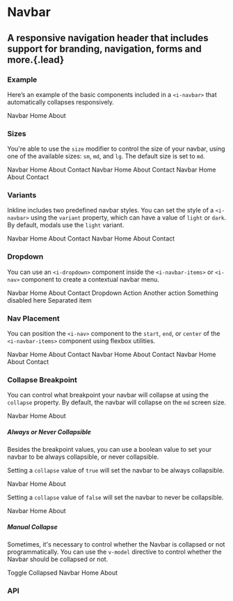 # Navbar
## A responsive navigation header that includes support for branding, navigation, forms and more.{.lead}

### Example
Here’s an example of the basic components included in a  `<i-navbar>` that automatically collapses responsively.

<i-code-preview title="Navbar Example">

<i-navbar>
    <i-navbar-brand href="https://inkline.io" onclick="return false;">Navbar</i-navbar-brand>
    <i-navbar-items>
        <i-nav>
            <i-nav-item href="https://inkline.io" onclick="return false;">Home</i-nav-item>
            <i-nav-item href="https://inkline.io" onclick="return false;">About</i-nav-item>
        </i-nav>
        <i-nav>
            <i-input class="item" placeholder="Type something..">
                <i-button variant="primary" slot="append">
                    <font-awesome-icon icon="search" />
                </i-button>
            </i-input>
        </i-nav>
    </i-navbar-items>
</i-navbar>

<template slot="html">

~~~html
<i-navbar>
    <i-navbar-brand :to="{ name: 'index' }">Navbar</i-navbar-brand>
    <i-navbar-items>
        <i-nav>
            <i-nav-item :to="{ name: 'index' }">Home</i-nav-item>
            <i-nav-item :to="{ name: 'about' }">About</i-nav-item>
        </i-nav>
        <i-nav>
            <i-input class="item" placeholder="Type something..">
                <i-button variant="primary" slot="append">
                    <font-awesome-icon icon="search" />
                </i-button>
            </i-input>
        </i-nav>
    </i-navbar-items>
</i-navbar>
~~~

</template>
</i-code-preview>

### Sizes
You're able to use the `size` modifier to control the size of your navbar, using one of the available sizes: `sm`, `md`, and `lg`. 
The default size is set to `md`.

<i-code-preview title="Navbar Sizes">

<i-navbar size="sm" class="_margin-bottom-1">
    <i-navbar-brand href="https://inkline.io" onclick="return false;">Navbar</i-navbar-brand>
    <i-navbar-items>
        <i-nav>
            <i-nav-item href="https://inkline.io" onclick="return false;">Home</i-nav-item>
            <i-nav-item href="https://inkline.io" onclick="return false;">About</i-nav-item>
            <i-nav-item href="https://inkline.io" onclick="return false;">Contact</i-nav-item>
        </i-nav>
    </i-navbar-items>
</i-navbar>

<i-navbar size="md" class="_margin-bottom-1">
    <i-navbar-brand href="https://inkline.io" onclick="return false;">Navbar</i-navbar-brand>
    <i-navbar-items>
        <i-nav>
            <i-nav-item href="https://inkline.io" onclick="return false;">Home</i-nav-item>
            <i-nav-item href="https://inkline.io" onclick="return false;">About</i-nav-item>
            <i-nav-item href="https://inkline.io" onclick="return false;">Contact</i-nav-item>
        </i-nav>
    </i-navbar-items>
</i-navbar>

<i-navbar size="lg">
    <i-navbar-brand href="https://inkline.io" onclick="return false;">Navbar</i-navbar-brand>
    <i-navbar-items>
        <i-nav>
            <i-nav-item href="https://inkline.io" onclick="return false;">Home</i-nav-item>
            <i-nav-item href="https://inkline.io" onclick="return false;">About</i-nav-item>
            <i-nav-item href="https://inkline.io" onclick="return false;">Contact</i-nav-item>
        </i-nav>
    </i-navbar-items>
</i-navbar>


<template slot="html">

~~~html
<i-navbar size="sm">
    <i-navbar-brand :to="{ name: 'index' }">Navbar</i-navbar-brand>
    <i-navbar-items>
        <i-nav>
            <i-nav-item :to="{ name: 'index' }">Home</i-nav-item>
            <i-nav-item :to="{ name: 'about' }">About</i-nav-item>
            <i-nav-item :to="{ name: 'contact' }">Contact</i-nav-item>
        </i-nav>
    </i-navbar-items>
</i-navbar>
~~~
~~~html
<i-navbar size="md">
    <i-navbar-brand :to="{ name: 'index' }">Navbar</i-navbar-brand>
    <i-navbar-items>
        <i-nav>
            <i-nav-item :to="{ name: 'index' }">Home</i-nav-item>
            <i-nav-item :to="{ name: 'about' }">About</i-nav-item>
            <i-nav-item :to="{ name: 'contact' }">Contact</i-nav-item>
        </i-nav>
    </i-navbar-items>
</i-navbar>
~~~
~~~html
<i-navbar size="lg">
    <i-navbar-brand :to="{ name: 'index' }">Navbar</i-navbar-brand>
    <i-navbar-items>
        <i-nav>
            <i-nav-item :to="{ name: 'index' }">Home</i-nav-item>
            <i-nav-item :to="{ name: 'about' }">About</i-nav-item>
            <i-nav-item :to="{ name: 'contact' }">Contact</i-nav-item>
        </i-nav>
    </i-navbar-items>
</i-navbar>
~~~

</template>
</i-code-preview>

### Variants
Inkline includes two predefined navbar styles. You can set the style of a `<i-navbar>` using the `variant` property, which can have a value of `light` or `dark`. By default, modals use the `light` variant.

<i-code-preview title="Navbar Variants">

<i-navbar variant="light" class="_margin-bottom-1">
    <i-navbar-brand href="https://inkline.io" onclick="return false;">Navbar</i-navbar-brand>
    <i-navbar-items>
        <i-nav>
            <i-nav-item href="https://inkline.io" onclick="return false;">Home</i-nav-item>
            <i-nav-item href="https://inkline.io" onclick="return false;">About</i-nav-item>
            <i-nav-item href="https://inkline.io" onclick="return false;">Contact</i-nav-item>
        </i-nav>
    </i-navbar-items>
</i-navbar>
<i-navbar variant="dark">
    <i-navbar-brand href="https://inkline.io" onclick="return false;">Navbar</i-navbar-brand>
    <i-navbar-items>
        <i-nav>
            <i-nav-item href="https://inkline.io" onclick="return false;">Home</i-nav-item>
            <i-nav-item href="https://inkline.io" onclick="return false;">About</i-nav-item>
            <i-nav-item href="https://inkline.io" onclick="return false;">Contact</i-nav-item>
        </i-nav>
    </i-navbar-items>
</i-navbar>

<template slot="html">

~~~html
<i-navbar variant="light">
    <i-navbar-brand :to="{ name: 'index' }">Navbar</i-navbar-brand>
    <i-navbar-items>
        <i-nav>
            <i-nav-item :to="{ name: 'index' }">Home</i-nav-item>
            <i-nav-item :to="{ name: 'about' }">About</i-nav-item>
            <i-nav-item :to="{ name: 'contact' }">Contact</i-nav-item>
        </i-nav>
    </i-navbar-items>
</i-navbar>
~~~
~~~html
<i-navbar variant="dark">
    <i-navbar-brand :to="{ name: 'index' }">Navbar</i-navbar-brand>
    <i-navbar-items>
        <i-nav>
            <i-nav-item :to="{ name: 'index' }">Home</i-nav-item>
            <i-nav-item :to="{ name: 'about' }">About</i-nav-item>
            <i-nav-item :to="{ name: 'contact' }">Contact</i-nav-item>
        </i-nav>
    </i-navbar-items>
</i-navbar>
~~~

</template>
</i-code-preview>

### Dropdown
You can use an `<i-dropdown>` component inside the `<i-navbar-items>` or `<i-nav>` component to create a contextual navbar menu. 

<i-code-preview title="Navbar Dropdown">

<i-navbar>
    <i-navbar-brand href="https://inkline.io" onclick="return false;">Navbar</i-navbar-brand>
    <i-navbar-items>
        <i-nav>
            <i-nav-item href="https://inkline.io" onclick="return false;">Home</i-nav-item>
            <i-nav-item href="https://inkline.io" onclick="return false;">About</i-nav-item>
            <i-nav-item href="https://inkline.io" onclick="return false;">Contact</i-nav-item>
        </i-nav>
        <i-nav>
            <i-dropdown placement="bottom-end">
                <i-nav-item>Dropdown</i-nav-item>
                <i-dropdown-menu>
                    <i-dropdown-item href onclick="return false;">Action</i-dropdown-item>
                    <i-dropdown-item href onclick="return false;">Another action</i-dropdown-item>
                    <i-dropdown-item href disabled>Something disabled here</i-dropdown-item>
                    <i-dropdown-divider />
                    <i-dropdown-item>Separated item</i-dropdown-item>
                </i-dropdown-menu>
            </i-dropdown>
        </i-nav>
    </i-navbar-items>
</i-navbar>

<template slot="html">

~~~html
<i-navbar>
    <i-navbar-brand :to="{ name: 'index' }">Navbar</i-navbar-brand>
    <i-navbar-items>
        <i-nav>
            <i-nav-item :to="{ name: 'index' }">Home</i-nav-item>
            <i-nav-item :to="{ name: 'about' }">About</i-nav-item>
            <i-nav-item :to="{ name: 'contact' }">Contact</i-nav-item>
        </i-nav>
        <i-nav>
            <i-dropdown placement="bottom-end">
                <i-button variant="primary">Dropdown</i-button>
                <i-dropdown-menu>
                    <i-dropdown-item href="">Action</i-dropdown-item>
                    <i-dropdown-item href="">Another action</i-dropdown-item>
                    <i-dropdown-item href="" disabled>Something disabled here</i-dropdown-item>
                    <i-dropdown-divider />
                    <i-dropdown-item>Separated item</i-dropdown-item>
                </i-dropdown-menu>
            </i-dropdown>
        </i-nav>
    </i-navbar-items>
</i-navbar>
~~~

</template>
</i-code-preview>

### Nav Placement
You can position the `<i-nav>` component to the `start`, `end`, or `center` of the `<i-navbar-items>` component using flexbox utilities.

<i-code-preview title="Navbar Nav Placement">

<i-navbar class="_margin-bottom-1">
    <i-navbar-brand href="https://inkline.io" onclick="return false;">Navbar</i-navbar-brand>
    <i-navbar-items class="_justify-content-start">
        <i-nav>
            <i-nav-item href="https://inkline.io" onclick="return false;">Home</i-nav-item>
            <i-nav-item href="https://inkline.io" onclick="return false;">About</i-nav-item>
            <i-nav-item href="https://inkline.io" onclick="return false;">Contact</i-nav-item>
        </i-nav>
    </i-navbar-items>
</i-navbar>
<i-navbar class="_margin-bottom-1">
    <i-navbar-brand href="https://inkline.io" onclick="return false;">Navbar</i-navbar-brand>
    <i-navbar-items class="_justify-content-center">
        <i-nav>
            <i-nav-item href="https://inkline.io" onclick="return false;">Home</i-nav-item>
            <i-nav-item href="https://inkline.io" onclick="return false;">About</i-nav-item>
            <i-nav-item href="https://inkline.io" onclick="return false;">Contact</i-nav-item>
        </i-nav>
    </i-navbar-items>
</i-navbar>
<i-navbar>
    <i-navbar-brand href="https://inkline.io" onclick="return false;">Navbar</i-navbar-brand>
    <i-navbar-items class="_justify-content-end">
        <i-nav>
            <i-nav-item href="https://inkline.io" onclick="return false;">Home</i-nav-item>
            <i-nav-item href="https://inkline.io" onclick="return false;">About</i-nav-item>
            <i-nav-item href="https://inkline.io" onclick="return false;">Contact</i-nav-item>
        </i-nav>
    </i-navbar-items>
</i-navbar>

<template slot="html">

~~~html

<i-navbar>
    <i-navbar-brand :to="{ name: 'index' }">Navbar</i-navbar-brand>
    <i-navbar-items class="_justify-content-start">
        <i-nav>
            <i-nav-item :to="{ name: 'index' }">Home</i-nav-item>
            <i-nav-item :to="{ name: 'about' }">About</i-nav-item>
            <i-nav-item :to="{ name: 'contact' }">Contact</i-nav-item>
        </i-nav>
    </i-navbar-items>
</i-navbar>
~~~
~~~html
<i-navbar>
    <i-navbar-brand :to="{ name: 'index' }">Navbar</i-navbar-brand>
    <i-navbar-items class="_justify-content-center">
        <i-nav>
            <i-nav-item :to="{ name: 'index' }">Home</i-nav-item>
            <i-nav-item :to="{ name: 'about' }">About</i-nav-item>
            <i-nav-item :to="{ name: 'contact' }">Contact</i-nav-item>
        </i-nav>
    </i-navbar-items>
</i-navbar>
~~~
~~~html
<i-navbar>
    <i-navbar-brand :to="{ name: 'index' }">Navbar</i-navbar-brand>
    <i-navbar-items class="_justify-content-end">
        <i-nav>
            <i-nav-item :to="{ name: 'index' }">Home</i-nav-item>
            <i-nav-item :to="{ name: 'about' }">About</i-nav-item>
            <i-nav-item :to="{ name: 'contact' }">Contact</i-nav-item>
        </i-nav>
    </i-navbar-items>
</i-navbar>
~~~

</template>
</i-code-preview>


### Collapse Breakpoint
You can control what breakpoint your navbar will collapse at using the `collapse` property. By default, the navbar will collapse on the `md` screen size.

<i-code-preview title="Collapse Breakpoint Example">

<i-navbar collapse="lg">
    <i-navbar-brand href="https://inkline.io" onclick="return false;">Navbar</i-navbar-brand>
    <i-navbar-items>
        <i-nav>
            <i-nav-item href="https://inkline.io" onclick="return false;">Home</i-nav-item>
            <i-nav-item href="https://inkline.io" onclick="return false;">About</i-nav-item>
        </i-nav>
    </i-navbar-items>
</i-navbar>

<template slot="html">

~~~html
<i-navbar collapse="lg">
    <i-navbar-brand :to="{ name: 'index' }">Navbar</i-navbar-brand>
    <i-navbar-items>
        <i-nav>
            <i-nav-item :to="{ name: 'index' }">Home</i-nav-item>
            <i-nav-item :to="{ name: 'index' }">About</i-nav-item>
        </i-nav>
    </i-navbar-items>
</i-navbar>
~~~

</template>
</i-code-preview>

##### Always or Never Collapsible

Besides the breakpoint values, you can use a boolean value to set your navbar to be always collapsible, or never collapsible.

Setting a `collapse` value of `true` will set the navbar to be always collapsible.

<i-code-preview title="Always Collapsible Example">

<i-navbar :collapse="true">
    <i-navbar-brand href="https://inkline.io" onclick="return false;">Navbar</i-navbar-brand>
    <i-navbar-items>
        <i-nav>
            <i-nav-item href="https://inkline.io" onclick="return false;">Home</i-nav-item>
            <i-nav-item href="https://inkline.io" onclick="return false;">About</i-nav-item>
        </i-nav>
    </i-navbar-items>
</i-navbar>

<template slot="html">

~~~html
<i-navbar :collapse="true">
    <i-navbar-brand :to="{ name: 'index' }">Navbar</i-navbar-brand>
    <i-navbar-items>
        <i-nav>
            <i-nav-item :to="{ name: 'index' }">Home</i-nav-item>
            <i-nav-item :to="{ name: 'index' }">About</i-nav-item>
        </i-nav>
    </i-navbar-items>
</i-navbar>
~~~

</template>
</i-code-preview>

Setting a `collapse` value of `false` will set the navbar to never be collapsible.

<i-code-preview title="Never Collapsible Example">

<i-navbar :collapse="false">
    <i-navbar-brand href="https://inkline.io" onclick="return false;">Navbar</i-navbar-brand>
    <i-navbar-items>
        <i-nav>
            <i-nav-item href="https://inkline.io" onclick="return false;">Home</i-nav-item>
            <i-nav-item href="https://inkline.io" onclick="return false;">About</i-nav-item>
        </i-nav>
    </i-navbar-items>
</i-navbar>

<template slot="html">

~~~html
<i-navbar :collapse="false">
    <i-navbar-brand :to="{ name: 'index' }">Navbar</i-navbar-brand>
    <i-navbar-items>
        <i-nav>
            <i-nav-item :to="{ name: 'index' }">Home</i-nav-item>
            <i-nav-item :to="{ name: 'index' }">About</i-nav-item>
        </i-nav>
    </i-navbar-items>
</i-navbar>
~~~

</template>
</i-code-preview>

##### Manual Collapse

Sometimes, it's necessary to control whether the Navbar is collapsed or not programmatically. You can use the `v-model` directive to control whether the Navbar should be collapsed or not.

<i-code-preview title="Manual Navbar Collapse Example">

<i-button v-on:click="collapsed = !collapsed">
    Toggle Collapsed
</i-button>
<i-navbar :collapse="true" v-model="collapsed" :collapse-on-click-outside="false">
    <i-navbar-brand href="https://inkline.io" onclick="return false;">Navbar</i-navbar-brand>
    <i-navbar-items>
        <i-nav>
            <i-nav-item href="https://inkline.io" onclick="return false;">Home</i-nav-item>
            <i-nav-item href="https://inkline.io" onclick="return false;">About</i-nav-item>
        </i-nav>
    </i-navbar-items>
</i-navbar>

<template slot="html">

~~~html
<i-button @click="collapsed = !collapsed">Toggle Collapsed</i-button>

<i-navbar :collapse="true" v-model="collapsed" :collapse-on-click-outside="false">
    <i-navbar-brand :to="{ name: 'index' }">Navbar</i-navbar-brand>
    <i-navbar-items>
        <i-nav>
            <i-nav-item :to="{ name: 'index' }">Home</i-nav-item>
            <i-nav-item :to="{ name: 'about' }">About</i-nav-item>
        </i-nav>
    </i-navbar-items>
</i-navbar>
~~~

</template>
</i-code-preview>


### API

<i-api-preview title="Navbar API" markup="i-navbar" expanded link="https://github.com/inkline/inkline/tree/master/packages/inkline/src/components/Navbar">
    <template slot="props">
        <i-table bordered responsive>
            <thead>
                <tr>
                    <th>Property</th>
                    <th>Description</th>
                    <th>Type</th>
                    <th>Accepted</th>
                    <th>Default</th>
                </tr>
            </thead>
            <tbody>
                <tr>
                    <td>collapse</td>
                    <td>Specifies the breakpoint at which to collapse the navbar.</td>
                    <td><code>String</code>, <code>Boolean</code></td>
                    <td><code>xs</code>, <code>sm</code>, <code>md</code>, <code>lg</code>, <code>xl</code>, <code>true</code>, <code>false</code></td>
                    <td><code>md</code></td>
                </tr>
                <tr>
                    <td>collapseOnClick</td>
                    <td>Toggles collapsing the navbar when clicking a navbar item if collapsed.</td>
                    <td><code>Boolean</code></td>
                    <td><code>true</code>, <code>false</code></td>
                    <td><code>true</code></td>
                </tr>
                <tr>
                    <td>collapseOnClickOutside</td>
                    <td>Toggles collapsing the navbar when clicking outside the navbar if collapsed.</td>
                    <td><code>Boolean</code></td>
                    <td><code>true</code>, <code>false</code></td>
                    <td><code>true</code></td>
                </tr>
                <tr>
                    <td>fluid</td>
                    <td>Sets the <code>IContainer</code> wrapping the navbars's content as fluid.</td>
                    <td><code>Boolean</code></td>
                    <td><code>true</code>, <code>false</code></td>
                    <td><code>false</code></td>
                </tr>
                <tr>
                    <td>size</td>
                    <td>Sets the size of the navbar component.</td>
                    <td><code>String</code></td>
                    <td><code>sm</code>, <code>md</code>, <code>lg</code></td>
                    <td><code>md</code></td>
                </tr>
                <tr>
                    <td>value</td>
                    <td>Provides a way to collapse the navbar programmatically. Should be used as part of <code>v-model</code> directive.</td>
                    <td><code>Boolean</code></td>
                    <td><code>true</code>, <code>false</code></td>
                    <td><code>false</code></td>
                </tr>
                <tr>
                    <td>variant</td>
                    <td>Sets the color variant of the navbar component.</td>
                    <td><code>String</code></td>
                    <td><code>light</code>, <code>dark</code></td>
                    <td><code>light</code></td>
                </tr>
            </tbody>
        </i-table>
    </template>
    <template slot="slots">
        <i-table bordered responsive class="_margin-bottom-0">
            <thead>
                <tr>
                    <th>Name</th>
                    <th>Description</th>
                </tr>
            </thead>
            <tbody>
                <tr>
                    <td>default</td>
                    <td>Slot for navbar component default content.</td>
                </tr>
            </tbody>
        </i-table>
    </template>
</i-api-preview>

<i-api-preview title="Navbar Brand API" markup="i-navbar-brand" default-active="slots" expanded link="https://github.com/inkline/inkline/tree/master/packages/inkline/src/components/NavbarBrand">
    <template slot="slots">
        <i-table bordered responsive class="_margin-bottom-0">
            <thead>
                <tr>
                    <th>Name</th>
                    <th>Description</th>
                </tr>
            </thead>
            <tbody>
                <tr>
                    <td>default</td>
                    <td>Slot for navbar brand component default content.</td>
                </tr>
            </tbody>
        </i-table>
    </template>
</i-api-preview>

<i-api-preview title="Navbar Items API" markup="i-navbar-items" default-active="slots" expanded link="https://github.com/inkline/inkline/tree/master/packages/inkline/src/components/NavbarItems">
    <template slot="slots">
        <i-table bordered responsive class="_margin-bottom-0">
            <thead>
                <tr>
                    <th>Name</th>
                    <th>Description</th>
                </tr>
            </thead>
            <tbody>
                <tr>
                    <td>default</td>
                    <td>Slot for navbar items component default content.</td>
                </tr>
            </tbody>
        </i-table>
    </template>
</i-api-preview>

